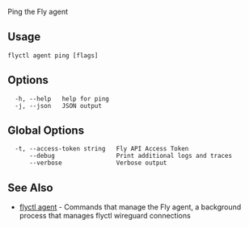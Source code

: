 Ping the Fly agent


## Usage
~~~
flyctl agent ping [flags]
~~~

## Options

~~~
  -h, --help   help for ping
  -j, --json   JSON output
~~~

## Global Options

~~~
  -t, --access-token string   Fly API Access Token
      --debug                 Print additional logs and traces
      --verbose               Verbose output
~~~

## See Also

* [flyctl agent](/docs/flyctl/agent/)	 - Commands that manage the Fly agent, a background process that manages flyctl wireguard connections

